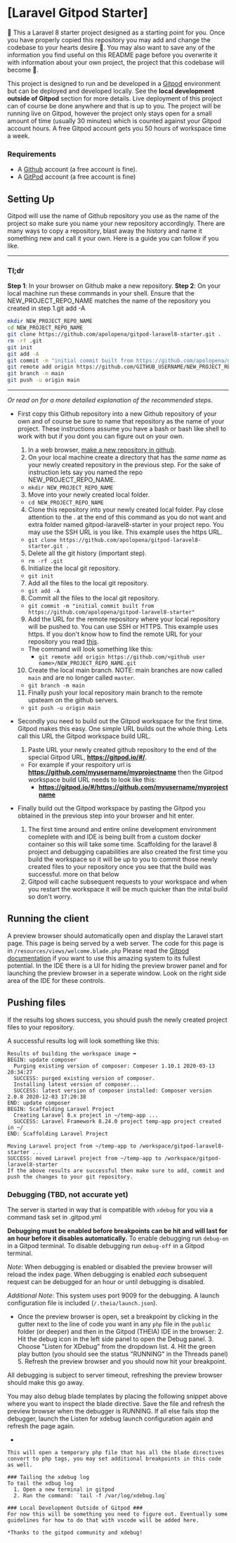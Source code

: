 # [Laravel Gitpod Starter] 
🚀
This a Laravel 8 starter project designed as a starting point for you. Once you have properly copied this repository you may add and change the codebase to your hearts desire 💞. You may also want to save any of the information you find useful on this README page before you overwrite it with information about your own project, the project that this codebase will become 🤩.

This project is designed to run and be developed in a [Gitpod](https://gitpod.io/) environment but can be deployed and developed locally. See the **local development outside of Gitpod** section for more details. Live deployment of this project can of course be done anywhere and that is up to you. The project will be running live on Gitpod, however the project only stays open for a small amount of time (usually 30 minutes) which is counted against your Gitpod account hours. A free Gitpod account gets you 50 hours of workspace time a week.

### Requirements ###
- A [Github](https://github.com/) account (a free account is fine).
- A [GitPod](https://www.gitpod.io/) account (a free account is fine)

## Setting Up ##
Gitpod will use the name of Github repository you use as the name of the project so make sure you name your new repository accordingly. There are many ways to copy a repository, blast away the history and name it something new and call it your own. Here is a guide you can follow if you like.

---
### Tl;dr ###
**Step 1**: In your browser on Github make a new repository.
**Step 2**: On your local machine run these commands in your shell. Ensure that the NEW_PROJECT_REPO_NAME matches the name of the repository you created in step 1.git add -A
```bash
mkdir NEW_PROJECT_REPO_NAME
cd NEW_PROJECT_REPO_NAME
git clone https://github.com/apolopena/gitpod-laravel8-starter.git .
rm -rf .git
git init
git add -A
git commit -m "initial commit built from https://github.com/apolopena/gitpod-laravel8-starter"
git remote add origin https://github.com/GITHUB_USERNAME/NEW_PROJECT_REPO_NAME.git
git branch -m main
git push -u origin main
```
---

*Or read on for a more detailed explanation of the recommended steps.*
- First copy this Github repository into a new Github repository of your own and of course be sure to name that repository as the name of your project. These instructions assume you have a bash or bash like shell to work with but if you dont you can figure out on your own.
  1. In a web browser, [make a new repository in github](https://docs.github.com/en/github/getting-started-with-github/create-a-repo).
  2. On your local machine create a directory that has the *same name* as your newly created repository in the previous step. For the sake of instruction lets say you named the repo NEW_PROJECT_REPO_NAME.
    - `mkdir NEW_PROJECT_REPO_NAME`
  3. Move into your newly created local folder.
    - `cd NEW_PROJECT_REPO_NAME`
  4. Clone this repository into your newly created local folder. Pay close attention to the *.* at the end of this command as you do not want and extra folder named gitpod-laravel8-starter in your project repo. You may use the SSH URL is you like. This example uses the https URL.
    - `git clone https://github.com/apolopena/gitpod-laravel8-starter.git .`
  5. Delete all the git history (important step).
    - `rm -rf .git`
  6. Initialize the local git repository.
    - `git init`
  7. Add all the files to the local git repository.
    - `git add -A`
  8. Commit all the files to the local git repository.
    - `git commit -m "initial commit built from https://github.com/apolopena/gitpod-laravel8-starter"`
  9. Add the URL for the remote repository where your local repository will be pushed to. You can use SSH or HTTPS. This example uses https. If you don't know how to find the remote URL for your repository you read [this](https://checkmarx.atlassian.net/wiki/spaces/KC/pages/131432811/GitHub+-+Tips+on+Finding+Git+GitHub+Repository+URLs#:~:text=Tip%20to%20find%20the%20Github,link%20as%20a%20regular%20URL.).
    - The command will look something like this:
      - `git remote add origin https://github.com/<github user name>/NEW_PROJECT_REPO_NAME.git`
  10. Create the local main branch. NOTE: main branches are now called `main` and are no longer called `master`.
    - `git branch -m main`
  11. Finally push your local repository main branch to the remote upsteam on the github servers.
    - `git push -u origin main`


- Secondly you need to build out the Gitpod workspace for the first time. Gitpod makes this easy. One simple URL builds out the whole thing. Lets call this URL the Gitpod workspace build URL.
  1. Paste URL your newly created github repository to the end of the special Gitpod URL, **https://gitpod.io/#/**.
    - For example if your respoitory url is **https://github.com/myusername/myprojectname** then the Gitpod workspace build URL needs to look like this: 
      - **https://gitpod.io/#/https://github.com/myusername/myprojectname**
- Finally build out the Gitpod workspace by pasting the Gitpod you obtained in the previous step into your browser and hit enter.
  1. The first time around and entire online development environment comeplete with and IDE is being built from a custom docker container so this will take some time. Scaffolding for the laravel 8 project and debugging capabilities are also created the first time you build the workspace so it will be up to you to commit those newly created files to your repository once you see that the build was successful. more on that below
  2. Gitpod will cache subsequent requests to your workspace and when you restart the workspace it will be much quicker than the inital build so don't worry.

## Running the client ##
A preview browser should automatically open and display the Laravel start page. This page is being served by a web server. The code for this page is in `/resources/views/welcome.blade.php` Please read the [Gitpod documentation](https://www.gitpod.io/docs/) if you want to use this amazing system to its fullest potential. In the IDE there is a UI for hiding the preview brower panel and for launching the preview browser in a seperate window. Look on the right side area of the IDE for these controls.

## Pushing files ##
If the results log shows success, you should push the newly created project files to your repository.

A successful results log will look something like this:
```
Results of building the workspace image ➥
BEGIN: update composer
  Purging existing version of composer: Composer 1.10.1 2020-03-13 20:34:27
  SUCCESS: purged existing version of composer.
  Installing latest version of composer...
  SUCCESS: latest version of composer installed: Composer version 2.0.8 2020-12-03 17:20:38
END: update composer
BEGIN: Scaffolding Laravel Project
  Creating Laravel 8.x project in ~/temp-app ...
  SUCCESS: Laravel Framework 8.24.0 project temp-app project created in ~/
END: Scaffolding Laravel Project

Moving Laravel project from ~/temp-app to /workspace/gitpod-laravel8-starter ...
SUCCESS: moved Laravel project from ~/temp-app to /workspace/gitpod-laravel8-starter
If the above results are successful then make sure to add, commit and push the changes to your git repository.
```


### Debugging (TBD, not accurate yet)

The server is started in way that is compatible with `xdebug` for you via a command task set in .gitpod.yml

**Debugging must be enabled before breakpoints can be hit and will last for an hour before it disables automatically.**
To enable debugging run `debug-on` in a Gitpod terminal. 
To disable debugging run `debug-off` in a Gitpod terminal.

*Note*: When debugging is enabled or disabled the preview browser will reload the index page. When debugging is enabled *each* subsequent request can be debugged for an hour or until debugging is disabled.

*Additional Note*: This system uses port 9009 for the debugging. A launch configuration file is included (`/.theia/launch.json`).

- Once the preview browser is open, set a breakpoint by clicking in the gutter next to the line of code you want in any `php` file in the `public` folder (or deeper) and then in the Gitpod (THEIA) IDE in the browser:
  2. Hit the debug icon in the left side panel to open the Debug panel.
  3. Choose "Listen for XDebug" from the dropdown list.
  4. Hit the green play button (you should see the status "RUNNING" in the Threads panel)
  5. Refresh the preview browser and you should now hit your breakpoint.


All debugging is subject to server timeout, refreshing the preview browser should make this go away.


You may also debug blade templates by placing the following snippet above where you want to inspect the blade directive. Save the file and refresh the preview browser when the debugger is RUNNING. If all else fails stop the debugger, launch the Listen for xdebug launch configuration again and refresh the page again.
- ```php
<?php xdebug_break(); ?>
```
This will open a temporary php file that has all the blade directives convert to php tags, you may set additional breakpoints in this code as well.

### Tailing the xdebug log
To tail the xdbug log
  1. Open a new terminal in gitpod
  2. Run the command: `tail -f /var/log/xdebug.log`

### Local Development Outside of Gitpod ###
For now this will be something you need to figure out. Eventually some guidelines for how to do that with vscode will be added here.

*Thanks to the gitpod community and xdebug!
